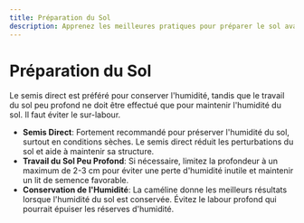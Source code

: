 ```yaml
---
title: Préparation du Sol
description: Apprenez les meilleures pratiques pour préparer le sol avant de planter de la caméline afin d'assurer une croissance et un rendement optimaux.
---
```

# Préparation du Sol

Le semis direct est préféré pour conserver l'humidité, tandis que le travail du sol peu profond ne doit être effectué que pour maintenir l'humidité du sol. Il faut éviter le sur-labour.

- **Semis Direct**: Fortement recommandé pour préserver l'humidité du sol, surtout en conditions sèches. Le semis direct réduit les perturbations du sol et aide à maintenir sa structure.
- **Travail du Sol Peu Profond**: Si nécessaire, limitez la profondeur à un maximum de 2-3 cm pour éviter une perte d'humidité inutile et maintenir un lit de semence favorable.
- **Conservation de l'Humidité**: La caméline donne les meilleurs résultats lorsque l'humidité du sol est conservée. Évitez le labour profond qui pourrait épuiser les réserves d'humidité.